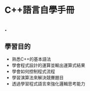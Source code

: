 # C++語言自學手冊

## .

## 學習目的

* 熟悉C++的基本語法
* 學會程式設計的運算並輸出運算式結果
* 學會如何控制程式流程
* 學習演算法來解決競賽題目
* 透過學習程式語言來強化邏輯思考能力



